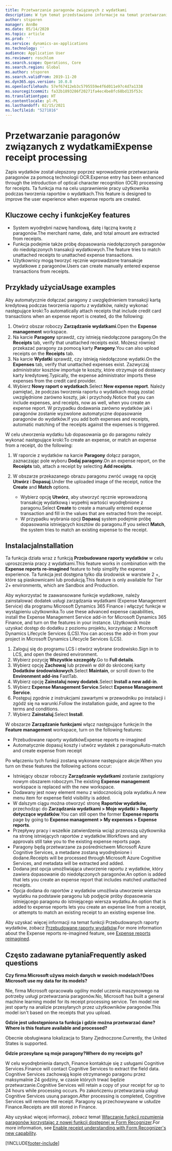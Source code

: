 ```yaml
---
title: Przetwarzanie paragonów związanych z wydatkami
description: W tym temat przedstawiono informacje na temat przetwarzania paragonów za pomocą technologii OCR. Ta funkcja ma na celu usprawnienie pracy użytkownika podczas tworzenia raportów o wydatkach w Microsoft Dynamics 365 Finance.
author: stsporen
manager: AnnBe
ms.date: 05/14/2020
ms.topic: article
ms.prod: ''
ms.service: dynamics-ax-applications
ms.technology: ''
audience: Application User
ms.reviewer: roschlom
ms.search.scope: Operations, Core
ms.search.region: Global
ms.author: stsporen
ms.search.validFrom: 2019-11-20
ms.dyn365.ops.version: 10.0.8
ms.openlocfilehash: 57ef67412eb3c5795559e4f6d011e97c4d7a1338
ms.sourcegitcommit: fa32b1893286f20271fa4ec4be8fc68bd135f53c
ms.translationtype: HT
ms.contentlocale: pl-PL
ms.lasthandoff: 02/15/2021
ms.locfileid: "5271816"
---
```

# <a name="expense-receipt-processing"></a><span data-ttu-id="abf69-104">Przetwarzanie paragonów związanych z wydatkami</span><span class="sxs-lookup"><span data-stu-id="abf69-104">Expense receipt processing</span></span>

<span data-ttu-id="abf69-105">Zapis wydatków został ulepszony poprzez wprowadzenie przetwarzania paragonów za pomocą technologii OCR.</span><span class="sxs-lookup"><span data-stu-id="abf69-105">Expense entry has been enhanced through the introduction of optical character recognition (OCR) processing for receipts.</span></span> <span data-ttu-id="abf69-106">Ta funkcja ma na celu usprawnienie pracy użytkownika podczas tworzenia raportów o wydatkach.</span><span class="sxs-lookup"><span data-stu-id="abf69-106">This feature is designed to improve the user experience when expense reports are created.</span></span>

## <a name="key-features"></a><span data-ttu-id="abf69-107">Kluczowe cechy i funkcje</span><span class="sxs-lookup"><span data-stu-id="abf69-107">Key features</span></span>

- <span data-ttu-id="abf69-108">System wyodrębni nazwę handlową, datę i łączną kwotę z paragonów.</span><span class="sxs-lookup"><span data-stu-id="abf69-108">The merchant name, date, and total amount are extracted from receipts.</span></span>
- <span data-ttu-id="abf69-109">Funkcja podejmie także próbę dopasowania niedołączonych paragonów do niedołączonych transakcji wydatkowych.</span><span class="sxs-lookup"><span data-stu-id="abf69-109">The feature tries to match unattached receipts to unattached expense transactions.</span></span>
- <span data-ttu-id="abf69-110">Użytkownicy mogą tworzyć ręcznie wprowadzone transakcje wydatkowe z paragonów.</span><span class="sxs-lookup"><span data-stu-id="abf69-110">Users can create manually entered expense transactions from receipts.</span></span>

## <a name="usage-examples"></a><span data-ttu-id="abf69-111">Przykłady użycia</span><span class="sxs-lookup"><span data-stu-id="abf69-111">Usage examples</span></span>

<span data-ttu-id="abf69-112">Aby automatycznie dołączać paragony z uwzględnieniem transakcji kartą kredytową podczas tworzenia raportu z wydatków, należy wykonać następujące kroki:</span><span class="sxs-lookup"><span data-stu-id="abf69-112">To automatically attach receipts that include credit card transactions when an expense report is created, do the following:</span></span>

  1. <span data-ttu-id="abf69-113">Otwórz obszar roboczy **Zarządzanie wydatkami**.</span><span class="sxs-lookup"><span data-stu-id="abf69-113">Open the **Expense management** workspace.</span></span>
  2. <span data-ttu-id="abf69-114">Na karcie **Paragony** sprawdź, czy istnieją niedołączone paragony.</span><span class="sxs-lookup"><span data-stu-id="abf69-114">On the **Receipts** tab, verify that unattached receipts exist.</span></span> <span data-ttu-id="abf69-115">Możesz również przekazać paragony za pomocą karty **Paragony**.</span><span class="sxs-lookup"><span data-stu-id="abf69-115">You can also upload receipts on the **Receipts** tab.</span></span>
  3. <span data-ttu-id="abf69-116">Na karcie **Wydatki** sprawdź, czy istnieją niedołączone wydatki.</span><span class="sxs-lookup"><span data-stu-id="abf69-116">On the **Expenses** tab, verify that unattached expenses exist.</span></span> <span data-ttu-id="abf69-117">Zazwyczaj administrator kosztów importuje te koszty, które otrzymuje od dostawcy karty kredytowej.</span><span class="sxs-lookup"><span data-stu-id="abf69-117">Typically, the expense administrator imports these expenses from the credit card provider.</span></span>
  4. <span data-ttu-id="abf69-118">Wybierz **Nowy raport o wydatkach**.</span><span class="sxs-lookup"><span data-stu-id="abf69-118">Select **New expense report**.</span></span> <span data-ttu-id="abf69-119">Należy pamiętać, że podczas tworzenia raportu o wydatkach mogą zostać uwzględnione zarówno koszty, jak i przychody.</span><span class="sxs-lookup"><span data-stu-id="abf69-119">Notice that you can include expenses, and receipts, now as well, when you create an expense report.</span></span> <span data-ttu-id="abf69-120">W przypadku dodawania zarówno wydatków jak i paragonów zostanie wyzwolone automatyczne dopasowanie paragonów do wydatków.</span><span class="sxs-lookup"><span data-stu-id="abf69-120">If you add both expenses and receipts, automatic matching of the receipts against the expenses is triggered.</span></span>

<span data-ttu-id="abf69-121">W celu utworzenia wydatku lub dopasowania go do paragonu należy wykonać następujące kroki:</span><span class="sxs-lookup"><span data-stu-id="abf69-121">To create an expense, or match an expense from a receipt, do the following:</span></span>

  1. <span data-ttu-id="abf69-122">W raporcie z wydatków na karcie **Paragony** dołącz paragon, zaznaczając pole wyboru **Dodaj paragony**.</span><span class="sxs-lookup"><span data-stu-id="abf69-122">On an expense report, on the **Receipts** tab, attach a receipt by selecting **Add receipts**.</span></span>
  2. <span data-ttu-id="abf69-123">W obszarze przekazanego obrazu paragonu zwróć uwagę na opcję **Utwórz** i **Dopasuj**.</span><span class="sxs-lookup"><span data-stu-id="abf69-123">Under the uploaded image of the receipt, notice the **Create** and **Match** options.</span></span>

      - <span data-ttu-id="abf69-124">Wybierz opcję **Utwórz**, aby utworzyć ręcznie wprowadzoną transakcję wydatkową i wypełnij wartości wyodrębnione z paragonu.</span><span class="sxs-lookup"><span data-stu-id="abf69-124">Select **Create** to create a manually entered expense transaction and fill in the values that are extracted from the receipt.</span></span>
      - <span data-ttu-id="abf69-125">W przypadku wybrania opcji **Dopasuj** system podejmie próbę dopasowania istniejących kosztów do paragonu.</span><span class="sxs-lookup"><span data-stu-id="abf69-125">If you select **Match**, the system tries to match an existing expense to the receipt.</span></span>

## <a name="installation"></a><span data-ttu-id="abf69-126">Instalacja</span><span class="sxs-lookup"><span data-stu-id="abf69-126">Installation</span></span>

<span data-ttu-id="abf69-127">Ta funkcja działa wraz z funkcją **Przebudowane raporty wydatków** w celu uproszczenia pracy z wydatkami.</span><span class="sxs-lookup"><span data-stu-id="abf69-127">This feature works in combination with the **Expense reports re-imagined** feature to help simplify the expense experience.</span></span> <span data-ttu-id="abf69-128">Ta funkcja jest dostępna tylko dla środowisk w warstwie 2 +, które są piaskownicami lub produkcją.</span><span class="sxs-lookup"><span data-stu-id="abf69-128">This feature is only available for Tier 2+ environments, which are Sandbox and Production.</span></span>

<span data-ttu-id="abf69-129">Aby wykorzystać te zaawansowane funkcje wydatkowe, należy zainstalować dodatek usługi zarządzania wydatkami (Expense Management Service) dla programu Microsoft Dynamics 365 Finance i włączyć funkcje w wystąpieniu użytkownika.</span><span class="sxs-lookup"><span data-stu-id="abf69-129">To use these advanced expense capabilities, install the Expense Management Service add-in for Microsoft Dynamics 365 Finance, and turn on the features in your instance.</span></span> <span data-ttu-id="abf69-130">Użytkownik może uzyskać dostęp do dodatku z poziomu projektu, korzystając z Microsoft Dynamics Lifecycle Services (LCS).</span><span class="sxs-lookup"><span data-stu-id="abf69-130">You can access the add-in from your project in Microsoft Dynamics Lifecycle Services (LCS).</span></span>

1. <span data-ttu-id="abf69-131">Zaloguj się do programu LCS i otwórz wybrane środowisko.</span><span class="sxs-lookup"><span data-stu-id="abf69-131">Sign in to LCS, and open the desired environment.</span></span>
2. <span data-ttu-id="abf69-132">Wybierz pozycję **Wszystkie szczegóły**.</span><span class="sxs-lookup"><span data-stu-id="abf69-132">Go to **Full details**.</span></span>
3. <span data-ttu-id="abf69-133">Wybierz opcję **Zachowaj** lub przewiń w dół do skróconej karty **Dodatków środowiskowych**.</span><span class="sxs-lookup"><span data-stu-id="abf69-133">Select **Maintain**, or scroll down to the **Environment add-ins** FastTab.</span></span>
4. <span data-ttu-id="abf69-134">Wybierz opcję **Zainstaluj nowy dodatek**.</span><span class="sxs-lookup"><span data-stu-id="abf69-134">Select **Install a new add-in**.</span></span>
5. <span data-ttu-id="abf69-135">Wybierz **Expense Management Service**.</span><span class="sxs-lookup"><span data-stu-id="abf69-135">Select **Expense Management Service**.</span></span>
6. <span data-ttu-id="abf69-136">Postępuj zgodnie z instrukcjami zawartymi w przewodniku po instalacji i zgódź się na warunki.</span><span class="sxs-lookup"><span data-stu-id="abf69-136">Follow the installation guide, and agree to the terms and conditions.</span></span>
7. <span data-ttu-id="abf69-137">Wybierz **Zainstaluj**.</span><span class="sxs-lookup"><span data-stu-id="abf69-137">Select **Install**.</span></span>

<span data-ttu-id="abf69-138">W obszarze **Zarządzanie funkcjami** włącz następujące funkcje:</span><span class="sxs-lookup"><span data-stu-id="abf69-138">In the **Feature management** workspace, turn on the following features:</span></span>

- <span data-ttu-id="abf69-139">Przebudowane raporty wydatków</span><span class="sxs-lookup"><span data-stu-id="abf69-139">Expense reports re-imagined</span></span>
- <span data-ttu-id="abf69-140">Automatycznie dopasuj koszty i utwórz wydatek z paragonu</span><span class="sxs-lookup"><span data-stu-id="abf69-140">Auto-match and create expense from receipt</span></span>

<span data-ttu-id="abf69-141">Po włączeniu tych funkcji zostaną wykonane następujące akcje:</span><span class="sxs-lookup"><span data-stu-id="abf69-141">When you turn on these features the following actions occur:</span></span>

- <span data-ttu-id="abf69-142">Istniejący obszar roboczy **Zarządzanie wydatkami** zostanie zastąpiony nowym obszarem roboczym.</span><span class="sxs-lookup"><span data-stu-id="abf69-142">The existing **Expense management** workspace is replaced with the new workspace.</span></span>
- <span data-ttu-id="abf69-143">Dodawany jest nowy element menu z widocznością pola wydatku.</span><span class="sxs-lookup"><span data-stu-id="abf69-143">A new menu item for expense field visibility is added.</span></span>
- <span data-ttu-id="abf69-144">W dalszym ciągu można otworzyć stronę **Raportów wydatków**, przechodząc do **Zarządzania wydatkami > Moje wydatki > Raporty dotyczące wydatków**.</span><span class="sxs-lookup"><span data-stu-id="abf69-144">You can still open the former **Expense reports** page by going to **Expense management > My expenses > Expense reports**.</span></span>
- <span data-ttu-id="abf69-145">Przepływy pracy i wszelkie zatwierdzenia wciąż przenoszą użytkownika na stronę istniejących raportów z wydatków.</span><span class="sxs-lookup"><span data-stu-id="abf69-145">Workflows and any approvals still take you to the existing expense reports page.</span></span>
- <span data-ttu-id="abf69-146">Paragony będą przetwarzane za pośrednictwem Microsoft Azure Cognitive Services, a metadane zostaną wyodrębnione i dodane.</span><span class="sxs-lookup"><span data-stu-id="abf69-146">Receipts will be processed through Microsoft Azure Cognitive Services, and metadata will be extracted and added.</span></span>
- <span data-ttu-id="abf69-147">Dodana jest opcja umożliwiająca utworzenie raportu z wydatków, który zawiera dopasowanie do niedołączonych paragonów.</span><span class="sxs-lookup"><span data-stu-id="abf69-147">An option is added that lets you create an expense report that includes matched unattached receipts.</span></span>
- <span data-ttu-id="abf69-148">Opcja dodana do raportów z wydatków umożliwia utworzenie wiersza wydatku na podstawie paragonu lub podjęcie próby dopasowania istniejącego paragonu do istniejącego wiersza wydatku.</span><span class="sxs-lookup"><span data-stu-id="abf69-148">An option that is added to expense reports lets you create an expense line from a receipt, or attempts to match an existing receipt to an existing expense line.</span></span>

<span data-ttu-id="abf69-149">Aby uzyskać więcej informacji na temat funkcji Przebudowanych raporty wydatków, zobacz [Przebudowane raporty wydatków](ExpenseWorkspaceNew.md).</span><span class="sxs-lookup"><span data-stu-id="abf69-149">For more information about the Expense reports re-imagined feature, see [Expense reports reimagined](ExpenseWorkspaceNew.md).</span></span>

## <a name="frequently-asked-questions"></a><span data-ttu-id="abf69-150">Często zadawane pytania</span><span class="sxs-lookup"><span data-stu-id="abf69-150">Frequently asked questions</span></span>

<span data-ttu-id="abf69-151">**Czy firma Microsoft używa moich danych w swoich modelach?**</span><span class="sxs-lookup"><span data-stu-id="abf69-151">**Does Microsoft use my data for its models?**</span></span>

<span data-ttu-id="abf69-152">Nie, firma Microsoft opracowała ogólny model uczenia maszynowego na potrzeby usługi przetwarzania paragonów.</span><span class="sxs-lookup"><span data-stu-id="abf69-152">No, Microsoft has built a general machine learning model for its receipt processing service.</span></span> <span data-ttu-id="abf69-153">Ten model nie jest oparty na analizie przesyłanych przez użytkowników paragonów.</span><span class="sxs-lookup"><span data-stu-id="abf69-153">This model isn't based on the receipts that you upload.</span></span>

<span data-ttu-id="abf69-154">**Gdzie jest udostępniona ta funkcja i gdzie można przetwarzać dane?**</span><span class="sxs-lookup"><span data-stu-id="abf69-154">**Where is this feature available and processed?**</span></span>

<span data-ttu-id="abf69-155">Obecnie obsługiwana lokalizacja to Stany Zjednoczone.</span><span class="sxs-lookup"><span data-stu-id="abf69-155">Currently, the United States is supported.</span></span>

<span data-ttu-id="abf69-156">**Gdzie przesyłane są moje paragony?**</span><span class="sxs-lookup"><span data-stu-id="abf69-156">**Where do my receipts go?**</span></span>

<span data-ttu-id="abf69-157">W celu wyodrębnienia danych, Finance kontaktuje się z usługami Cognitive Services.</span><span class="sxs-lookup"><span data-stu-id="abf69-157">Finance will contact Cognitive Services to extract the field data.</span></span> <span data-ttu-id="abf69-158">Cognitive Services zachowają kopie otrzymanego paragonu przez maksymalnie 24 godziny, w czasie których trwać będzie przetwarzanie.</span><span class="sxs-lookup"><span data-stu-id="abf69-158">Cognitive Services will retain a copy of your receipt for up to 24 hours while processing occurs.</span></span> <span data-ttu-id="abf69-159">Po zakończeniu przetwarzania usługi Cognitive Services usuną paragon.</span><span class="sxs-lookup"><span data-stu-id="abf69-159">After processing is completed, Cognitive Services will remove the receipt.</span></span> <span data-ttu-id="abf69-160">Paragony są przechowywane w usłudze Finance.</span><span class="sxs-lookup"><span data-stu-id="abf69-160">Receipts are still stored in Finance.</span></span>

<span data-ttu-id="abf69-161">Aby uzyskać więcej informacji, zobacz temat [Włączanie funkcji rozumienia paragonów korzystając z nowej funkcji dostępnej w Form Recognizer](https://azure.microsoft.com/blog/enable-receipt-understanding-with-form-recognizer-s-new-capability/).</span><span class="sxs-lookup"><span data-stu-id="abf69-161">For more information, see [Enable receipt understanding with Form Recognizer's new capability](https://azure.microsoft.com/blog/enable-receipt-understanding-with-form-recognizer-s-new-capability/).</span></span>


[!INCLUDE[footer-include](../includes/footer-banner.md)]